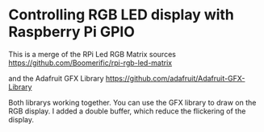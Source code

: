 Controlling RGB LED display with Raspberry Pi GPIO
==================================================

This is a merge of the RPi Led RGB Matrix sources 
https://github.com/Boomerific/rpi-rgb-led-matrix

and the Adafruit GFX Library
https://github.com/adafruit/Adafruit-GFX-Library

Both librarys working together. You can use the GFX library to draw on the RGB display.
I added a double buffer, which reduce the flickering of the display.
